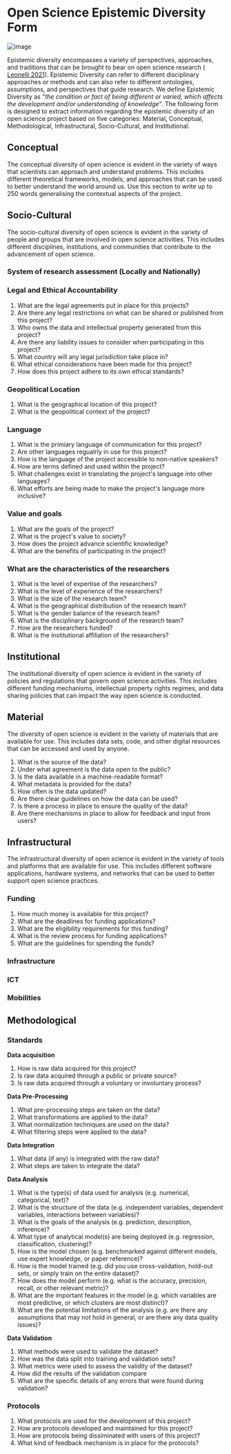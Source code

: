 # Open Science Epistemic Diversity Form
![image](https://user-images.githubusercontent.com/22789869/173471045-f6726a6b-9e96-4543-b5c5-b539e2fc8061.png)


Epistemic diversity encompasses a variety of perspectives, approaches, and traditions that can be brought to bear on open science research  ( [Leonelli 2021](http://philsci-archive.pitt.edu/19817/)). Epistemic Diversity can refer to different disciplinary approaches or methods and can also refer to different ontologies, assumptions, and perspectives that guide research. We define Epistemic Diversity as "_the
condition or fact of being different or varied, which affects the development and/or understanding of knowledge_". The following form is designed to extract information regarding the epistemic diversity of an open science project based on five categories: Material, Conceptual, Methodological, Infrastructural, Socio-Cultural, and Institutional.

## Conceptual
The conceptual diversity of open science is evident in the variety of ways that scientists can approach and understand problems. This includes different theoretical frameworks, models, and approaches that can be used to better understand the world around us. Use this section to write up to 250 words generalising the contextual aspects of the project.

## Socio-Cultural
The socio-cultural diversity of open science is evident in the variety of people and groups that are involved in open science activities. This includes different disciplines, institutions, and communities that contribute to the advancement of open science.
### System of research assessment (Locally and Nationally)

### Legal and Ethical Accountability
1. What are the legal agreements put in place for this projects?
2. Are there any legal restrictions on what can be shared or published from this project?
3. Who owns the data and intellectual property generated from this project?
4. Are there any liability issues to consider when participating in this project?
5. What country will any legal jurisdiction take place in?
6. What ethical considerations have been made for this project?
7. How does this project adhere to its own ethical standards?

### Geopolitical Location
1. What is the geographical location of this project?
2. What is the geopolitical context of the project?

### Language
1. What is the primiary language of communication for this project?
2. Are other languages regualrly in use for this project?
3. How is the language of the project accessible to non-native speakers?
4. How are terms defined and used within the project?
5. What challenges exist in translating the project's language into other languages?
6. What efforts are being made to make the project's language more inclusive?

### Value and goals
1. What are the goals of the project?
2. What is the project's value to society?
3. How does the project advance scientific knowledge?
4. What are the benefits of participating in the project?

### What are the characteristics of the researchers
1. What is the level of expertise of the researchers?
2. What is the level of experience of the researchers?
3. What is the size of the research team?
4. What is the geographical distribution of the research team?
5. What is the gender balance of the research team?
6. What is the disciplinary background of the research team?
7. How are the researchers funded?
8. What is the institutional affiliation of the researchers?

## Institutional
The institutional diversity of open science is evident in the variety of policies and regulations that govern open science activities. This includes different funding mechanisms, intellectual property rights regimes, and data sharing policies that can impact the way open science is conducted.

## Material
The diversity of open science is evident in the variety of materials that are available for use. This includes data sets, code, and other digital resources that can be accessed and used by anyone.

1. What is the source of the data?
2. Under what agreement is the data open to the public?
3. Is the data available in a machine-readable format?
4. What metadata is provided for the data?
6. How often is the data updated?
7. Are there clear guidelines on how the data can be used?
8. Is there a process in place to ensure the quality of the data?
9. Are there mechanisms in place to allow for feedback and input from users?

## Infrastructural
The infrastructural diversity of open science is evident in the variety of tools and platforms that are available for use. This includes different software applications, hardware systems, and networks that can be used to better support open science practices.
### Funding
1. How much money is available for this project?
2. What are the deadlines for funding applications?
2. What are the eligibility requirements for this funding?
4. What is the review process for funding applications?
5. What are the guidelines for spending the funds?
### Infrastructure
### ICT
### Mobilities

## Methodological

### Standards
**Data acquisition**
1. How is raw data acquired for this project?
2. Is raw data acquired through a public or private source?
3. Is raw data acquired through a voluntary or involuntary process?

**Data Pre-Processing**
1. What pre-processing steps are taken on the data?
2. What transformations are applied to the data?
3. What normalization techniques are used on the data?
4. What filtering steps were applied to the data?

**Data Integration**
1. What data (if any) is integrated with the raw data?
2. What steps are taken to integrate the data?

**Data Analysis**
1. What is the type(s) of data used for analysis (e.g. numerical, categorical, text)?
2. What is the structure of the data (e.g. independent variables, dependent variables, interactions between variables)?
3. What is the goals of the analysis (e.g. prediction, description, inference)?
4. What type of analytical model(s) are being deployed (e.g. regression, classification, clustering)?
5. How is the model chosen (e.g. benchmarked against different models, use expert knowledge, or paper reference)?
6. How is the model trained (e.g. did you use cross-validation, hold-out sets, or simply train on the entire dataset)?
7. How does the model perform (e.g. what is the accuracy, precision, recall, or other relevant metric)?
8. What are the important features in the model (e.g. which variables are most predictive, or which clusters are most distinct)?
9. What are the potential limitations of the analysis (e.g. are there any assumptions that may not hold in general, or are there any data quality issues)?

**Data Validation**
1. What methods were used to validate the dataset?
2. How was the data split into training and validation sets?
3. What metrics were used to assess the validity of the dataset?
4. How did the results of the validation compare
5. What are the specific details of any errors that were found during validation?

### Protocols
1. What protocols are used for the development of this project?
2. How are protocols developed and maintained for this project?
3. How are protocols being dissiminated with users of this project?
5. What kind of feedback mechanism is in place for the protocols?
